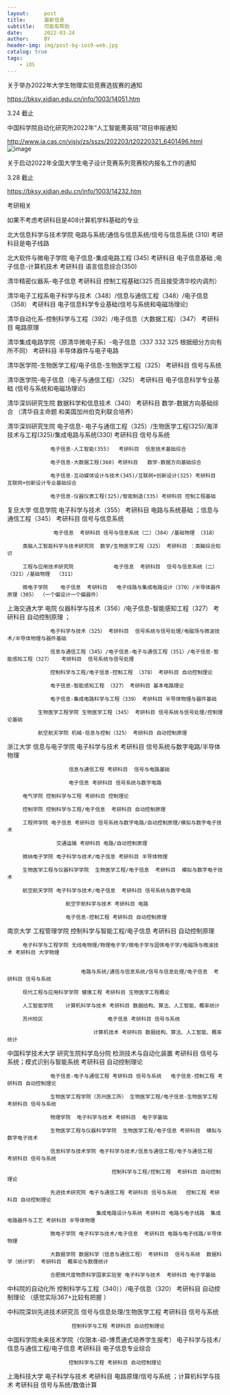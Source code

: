 ```yaml
---
layout:     post
title:      最新信息
subtitle:   可能有帮助
date:       2022-03-24
author:     BY
header-img: img/post-bg-ios9-web.jpg
catalog: true
tags:
    - iOS
---
```

关于举办2022年大学生物理实验竞赛选拔赛的通知 

https://bksy.xidian.edu.cn/info/1003/14051.htm

3.24 截止


中国科学院自动化研究所2022年“人工智能菁英班”项目申报通知

http://www.ia.cas.cn/yjsjy/zs/sszs/202203/t20220321_6401496.html
![image](https://user-images.githubusercontent.com/24884878/159754782-cc01da14-0ccb-4510-9d76-1e7885141ce9.png)



关于启动2022年全国大学生电子设计竞赛系列竞赛校内报名工作的通知

3.28 截止 

https://bksy.xidian.edu.cn/info/1003/14232.htm

考研相关

如果不考虑考研科目是408计算机学科基础的专业

北大信息科学与技术学院 电路与系统/通信与信息系统/信号与信息系统 (310)  考研科目是电子线路

北大软件与微电子学院    电子信息-集成电路工程 (345) 考研科目 电子信息基础 ;电子信息-计算机技术 考研科目 语言信息综合(350)


清华精密仪器系-电子信息 考研科目 控制工程基础(325 而且接受清华校内调剂）

清华电子工程系电子科学与技术（348）/信息与通信工程（348）/电子信息（358） 考研科目 电子信息科学专业基础(信号与系统和电磁场理论)

清华自动化系-控制科学与工程（392）/电子信息（大数据工程）（347） 考研科目 电路原理 

清华集成电路学院（原清华微电子系）-电子信息（337 332 325 根据细分方向有所不同） 考研科目 半导体器件与电子电路

清华医学院-生物医学工程/电子信息-生物医学工程（325）  考研科目 信号与系统

清华医学院-电子信息（电子与通信工程）（325） 考研科目 电子信息科学专业基础 (信号与系统和电磁场理论)

清华深圳研究生院   数据科学和信息技术（340） 考研科目  数学-数据方向基础综合 （清华自主命题 和美国加州伯克利联合培养）

清华深圳研究生院 电子信息- 电子与通信工程（325）/生物医学工程(325)/海洋技术与工程(325)/集成电路与系统(330)  考研科目 信号与系统 

                  电子信息-人工智能(355)   考研科目  信息技术基础综合 
		  
				  电子信息-大数据工程(360) 考研科目   数学-数据方向基础综合
				  
				  电子信息-互动媒体设计与技术(345)/互联网+创新设计(325) 考研科目 互联网+创新设计专业基础综合 
				  
				  电子信息-仪器仪表工程(325)/智能制造(335) 考研科目 控制工程基础 
				  
				  
				  
				  
复旦大学 信息学院 电子科学与技术（355）  考研科目 电路与系统基础 ；信息与通信工程（345） 考研科目 信号与信息系统

                   电子信息  考研科目 信号与信息系统（二）（384）/基础物理 （318）
		   
	     类脑人工智能科学与技术研究院  数学/生物医学工程（325） 考研科目 ：类脑综合知识
	     
		 工程与应用技术研究院             电子信息  考研科目  信号与信息系统（二）（321）/基础物理  （311）
		 
		 微电子学院    电子信息  考研科目   电子线路与集成电路设计（370）/半导体器件原理（305） （一个偏设计一个偏器件）
		 
		 
		 
上海交通大学 电院 仪器科学与技术（356）/电子信息-智能感知工程（327）  考研科目 自动控制原理 ；

                  电子科学与技术（325） 考研科目  信号系统与信号处理/电磁场与微波技术/半导体物理与器件基础
		  
				  信息与通信工程（345）/电子信息-电子与通信工程（351）/电子信息-智能感知工程（327）   考研科目  信号系统与信号处理 
				  
				  控制科学与工程/电子信息-控制工程 （378） 考研科目 自动控制理论
				  
				  电子信息-智能感知工程 （327） 考研科目 基本电路理论
				  
				  电子信息-集成电路科学与工程（339） 考研科目 半导体物理与器件基础 
				  
			  生物医学工程学院 生物医学工程（345） 考研科目 信号系统与信号处理/控制理论基础
			  
			  航空航天学院 机械-信息与控制（325） 考研科目 自动控制原理 
			  



浙江大学 信息与电子学院 电子科学与技术  考研科目 信号系统与数字电路/半导体物理 

                        信息与通信工程 考研科目  信号与电路基础
			
						电子信息 考研科目 信号系统与数字电路 
						
         电气学院 控制科学与工程 考研科目 控制理论 
	 
		 控制学院 控制科学与工程/电子信息  考研科目 自动控制原理 
		 
		 工程师学院 电子信息 考研科目 信号系统与数字电路/自动控制原理/模拟与数字电子技术
		 
		            交通运输 考研科目 电路/自动控制原理
			    
		 微纳电子学院 电子科学与技术/电子信息 考研科目 半导体物理 
		 
		 生物医学工程与仪器科学学院  生物医学工程/电子信息  考研科目  模拟与数字电子技术
		 
		 航空航天学院 电子科学与技术/电子信息  考研科目 信号系统与数字电路
		 
		               航空宇航科学与技术 考研科目 电路 
			       
					   电子信息-控制工程 考研科目 自动控制原理 
					   
					   
					   

南京大学 工程管理学院  控制科学与智能工程/电子信息 考研科目 自动控制原理  

         电子科学与工程学院 无线电物理/物理电子学/微电子学与固体电子学/电磁场与微波技术 考研科目 大学物理 
	 
	 
		                    电路与系统/通信与信息系统/信号与信息处理/电子信息  考研科目 信号与系统 
				    
		 现代工程与应用科学学院 健康工程 考研科目 生物医学工程概论
		 
		 人工智能学院    计算机科学与技术 考研科目 数据结构、算法、人工智能、概率统计
		 
		 苏州校区                     电子信息 考研科目 信号与系统 
		 
                                计算机技术 考研科目 数据结构、算法、人工智能、概率统计		
				
				
   
中国科学技术大学  研究生院科学岛分院   检测技术与自动化装置 考研科目  信号与系统；模式识别与智能系统 考研科目 自动控制理论

                  电子信息-电子与通信工程 考研科目 信号与系统   电子信息-控制工程 考研科目 自动控制理论  
		  
				  生物医学工程学院（苏州医工所） 生物医学工程/电子信息-生物医学工程 考研科目 信号与系统 
				  
				  物理学院  电子科学与技术 考研科目  电子学基础
				  
				  生物医学工程与仪器科学学院  生物医学工程/电子信息 考研科目  模拟与数字电子技术
				  
				  信息科学与技术学院 电子科学与技术/信息与通信工程/电子与通信工程   考研科目 信号与系统 
				  
				                      控制科学与工程/控制工程  考研科目 自动控制理论 
						      
				  先进技术研究院 电子与通信工程 考研科目 信号与系统   控制工程 考研科目 自动控制理论 
				  
				                 集成电路设计与系统 考研科目 电路与电子线路  集成电路器件与工艺 考研科目 半导体物理 
						 
				  微电子学院 电子科学与技术/电子信息  考研科目 电路与电子线路/半导体物理 
				  
				  大数据学院 数据科学（信息与通信工程） 考研科目  信号与系统  数据科学（统计学） 考研科目  概率论与数理统计 
				  
				  合肥微尺度物质科学国家实验室 电子科学与技术  考研科目 电子学基础 
 
 
 
中科院的自动化所   控制科学与工程（340））/电子信息（320）  考研科目 自动控制理论  （感觉实际367+比较有把握 ）

中科院深圳先进技术研究员 信号与信息处理/生物医学工程  考研科目 信号与系统

                         控制科学与工程 考研科目 自动控制理论 
			 
中国科学院未来技术学院（仅限本-硕-博贯通式培养学生报考） 电子科学与技术/信息与通信工程/电子信息  考研科目 电子信息专业综合

                        控制科学与工程 考研科目 自动控制理论
			
			

上海科技大学 电子科学与技术 考研科目 电路原理/信号与系统  ；计算机科学与技术 考研科目 信号与系统/数值计算 
